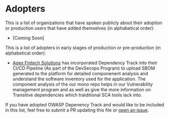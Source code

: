 # Adopters

<!-- Hello! If you are using OWASP Dependency Trtack and contributing to this file, thank you! -->
<!-- Please keep lines shorter than 80 characters (or so.) Links can go long. -->

This is a list of organizations that have spoken publicly about their adoption or
production users that have added themselves (in alphabetical order):

* [Coming Soon]



This is a list of adopters in early stages of production or
pre-production (in alphabetical order):

* [Apex Fintech Solutions](https://apexfintechsolutions.com/) has incorporated Dependency Track into their CI/CD Pipeline (As part of the DevSecops Program) to upload SBOM generated to the platform for detailed componenent analysis and understand the software inventory used for the application. The component analysis of the our mono repo helps in our Vulnerability management program and as well as give the more information on Transitive dependencies which traiditional SCA tools lack into.


If you have adopted OWASP Depenency Track and would like to be included in this list,
feel free to submit a PR updating this file or
[open an issue](https://github.com/).
